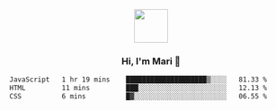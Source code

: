 <div align="center">
  <img src="https://media.giphy.com/media/v1.Y2lkPTc5MGI3NjExbWNrdHRsMmV6NHV1NGIwdXN6MmZpZ3g2c3oycDIxemcwdDluMjBmOCZlcD12MV9pbnRlcm5hbF9naWZfYnlfaWQmY3Q9cw/XEOUMqltCrGdCnatFF/giphy.gif" width="60px" align="center">
  <h3>Hi, I'm Mari 👋</h3>
</div>

<!--START_SECTION:waka-->

```txt
JavaScript   1 hr 19 mins    ████████████████████▒░░░░   81.33 %
HTML         11 mins         ███░░░░░░░░░░░░░░░░░░░░░░   12.13 %
CSS          6 mins          █▓░░░░░░░░░░░░░░░░░░░░░░░   06.55 %
```

<!--END_SECTION:waka-->
